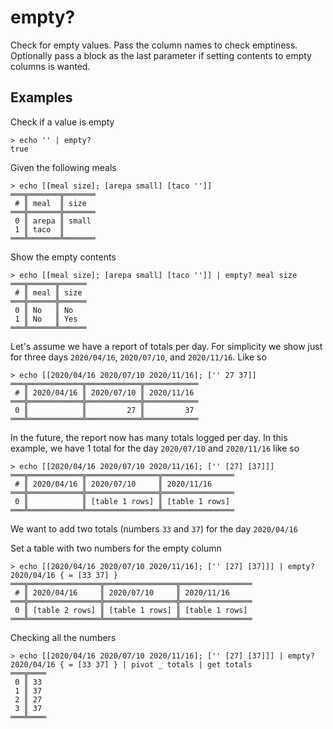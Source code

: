 # empty?

Check for empty values. Pass the column names to check emptiness. Optionally pass a block as the last parameter if setting contents to empty columns is wanted.

## Examples

Check if a value is empty
```shell
> echo '' | empty?
true
```

Given the following meals
```shell
> echo [[meal size]; [arepa small] [taco '']]
═══╦═══════╦═══════
 # ║ meal  ║ size
═══╬═══════╬═══════
 0 ║ arepa ║ small
 1 ║ taco  ║
═══╩═══════╩═══════
```

Show the empty contents
```shell
> echo [[meal size]; [arepa small] [taco '']] | empty? meal size
═══╦══════╦══════
 # ║ meal ║ size
═══╬══════╬══════
 0 ║ No   ║ No
 1 ║ No   ║ Yes
═══╩══════╩══════
```

Let's assume we have a report of totals per day. For simplicity we show just for three days `2020/04/16`, `2020/07/10`, and `2020/11/16`. Like so
```shell
> echo [[2020/04/16 2020/07/10 2020/11/16]; ['' 27 37]]
═══╦════════════╦════════════╦════════════
 # ║ 2020/04/16 ║ 2020/07/10 ║ 2020/11/16
═══╬════════════╬════════════╬════════════
 0 ║            ║         27 ║         37
═══╩════════════╩════════════╩════════════
```

In the future, the report now has many totals logged per day. In this example, we have 1 total for the day `2020/07/10` and `2020/11/16` like so
```shell
> echo [[2020/04/16 2020/07/10 2020/11/16]; ['' [27] [37]]]
═══╦════════════╦════════════════╦════════════════
 # ║ 2020/04/16 ║ 2020/07/10     ║ 2020/11/16
═══╬════════════╬════════════════╬════════════════
 0 ║            ║ [table 1 rows] ║ [table 1 rows]
═══╩════════════╩════════════════╩════════════════
```

We want to add two totals (numbers `33` and `37`) for the day `2020/04/16`

Set a table with two numbers for the empty column
```shell
> echo [[2020/04/16 2020/07/10 2020/11/16]; ['' [27] [37]]] | empty? 2020/04/16 { = [33 37] }
═══╦════════════════╦════════════════╦════════════════
 # ║ 2020/04/16     ║ 2020/07/10     ║ 2020/11/16
═══╬════════════════╬════════════════╬════════════════
 0 ║ [table 2 rows] ║ [table 1 rows] ║ [table 1 rows]
═══╩════════════════╩════════════════╩════════════════
```

Checking all the numbers
```shell
> echo [[2020/04/16 2020/07/10 2020/11/16]; ['' [27] [37]]] | empty? 2020/04/16 { = [33 37] } | pivot _ totals | get totals
═══╦════
 0 ║ 33
 1 ║ 37
 2 ║ 27
 3 ║ 37
═══╩════
```
